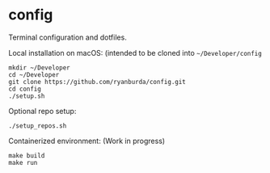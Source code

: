 # config

Terminal configuration and dotfiles.

Local installation on macOS: (intended to be cloned into `~/Developer/config`
```
mkdir ~/Developer
cd ~/Developer
git clone https://github.com/ryanburda/config.git
cd config
./setup.sh
```

Optional repo setup:
```
./setup_repos.sh
```

Containerized environment: (Work in progress)
```
make build
make run
```
